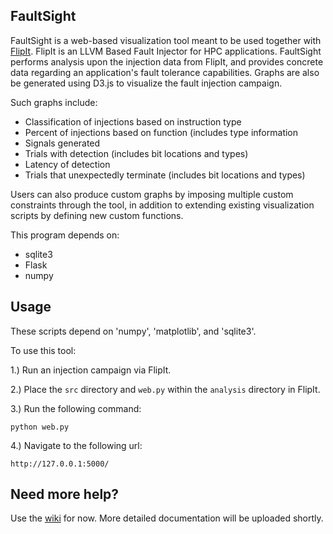 FaultSight
-----------

FaultSight is a web-based visualization tool meant to be used together with [FlipIt](https://github.com/aperson40/FlipIt). FlipIt is an LLVM Based Fault Injector for HPC applications. FaultSight performs analysis upon the injection data from FlipIt, and provides concrete data regarding an application's fault tolerance capabilities. Graphs are also be generated using D3.js to visualize the fault injection campaign. 

Such graphs include:

- Classification of injections based on instruction type
- Percent of injections based on function (includes type information
- Signals generated
- Trials with detection (includes bit locations and types)
- Latency of detection
- Trials that unexpectedly terminate (includes bit locations and types)

Users can also produce custom graphs by imposing multiple custom constraints through the tool, in addition to extending existing visualization scripts by defining new custom functions.

This program depends on:

- sqlite3
- Flask
- numpy


Usage
-----

These scripts depend on 'numpy', 'matplotlib', and 'sqlite3'.

To use this tool:

1.) Run an injection campaign via FlipIt.

2.) Place the `src` directory and `web.py` within the `analysis` directory in FlipIt.

3.) Run the following command:
    
```
python web.py
```

4.) Navigate to the following url:
    
```
http://127.0.0.1:5000/
```

Need more help?
-----
Use the [wiki](https://github.com/einarhorn/FaultSight/wiki) for now. More detailed documentation will be uploaded shortly.




